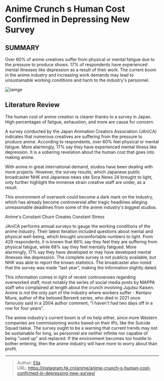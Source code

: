 # Anime Crunch s Human Cost Confirmed in Depressing New Survey


## SUMMARY 



  Over 60% of anime creatives suffer from physical or mental fatigue due to the pressure to produce shows.   17% of respondents have experienced mental illnesses like depression as a result of their work.   The current boom in the anime industry and increasing work demands may lead to unsustainable working conditions and harm to the industry&#39;s personnel.  

![iamge](https://static1.srcdn.com/wordpress/wp-content/uploads/2023/12/dragon-ball-s-goku-is-shocked-about-jujutsu-kaisen-and-attack-on-titan.jpg)

## Literature Review

The human cost of anime creation is clearer thanks to a survey in Japan. High percentages of fatigue, exhaustion, and more are cause for concern.




A survey conducted by the Japan Animation Creators Association (JAniCA) indicates that numerous creatives are suffering from the pressure to produce anime. According to respondents, over 60% feel physical or mental fatigue. More alarmingly, 17% say they have experienced mental illness like depression. It is a sobering revelation about the human cost that goes into making anime.




With anime in great international demand, studios have been dealing with more projects. However, the survey results, which Japanese public broadcaster NHK and Japanese news site Sora News 24 brought to light, only further highlight the immense strain creative staff are under, as a result.

          

This environment of overwork could become a dark mark on the industry, which has already become controversial after tragic headlines alleging unreasonable deadlines from some of the anime industry&#39;s biggest studios.


 Anime&#39;s Constant Churn Creates Constant Stress 
          

JAniCA performs annual surveys to gauge the working conditions of the anime industry. Their latest iteration included questions about mental and physical well-being, which brought uncomfortable numbers to light. From 429 respondents, it is known that 66% say they feel they are suffering from physical fatigue, while 68% say they feel mentally fatigued. More alarmingly, 17% say they have developed or may have developed mental illnesses like depression. The complete survey is not publicly available, but NHK was able to report the known statistics. The broadcaster also noted that the survey was made &#34;last year&#34;, making the information slightly dated.




This information comes in light of recent controversies regarding overworked staff, most notably the series of social media posts by MAPPA staff who complained at length about the crunch involving Jujutsu Kaisen. Anime is not the only part of the industry where workers suffer - Kentaro Miura, author of the beloved Berserk series, who died in 2021 once famously said in a 2004 author comment, &#34;I haven&#39;t had two days off in a row for four years&#34;.

The anime industry&#39;s current boom is of no help either, since more Western companies are commissioning works based on their IPs, like the Suicide Squad Isekai. The survey ought to be a warning that current trends may not be sustainable for long, as personnel are neither infinite nor capable of being &#34;used up&#34; and replaced. If the environment becomes too hostile to bother entering, then the anime industry will have more to worry about than profit.



---

> Author: [Ella](https://instagram.hk.cn/)  
> URL: https://instagram.hk.cn/anime/anime-crunch-s-human-cost-confirmed-in-depressing-new-survey/  

